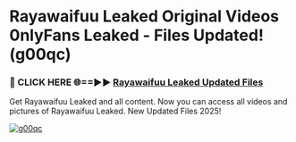 # Rayawaifuu Leaked Original Videos 0nlyFans Leaked - Files Updated! (g00qc)

<h3>🔴 CLICK HERE 🌐==►► <a href="https://tinyurl.com/ehrbuxhb" rel="nofollow">Rayawaifuu Leaked Updated Files</a></h3>

Get Rayawaifuu Leaked and all content. Now you can access all videos and pictures of Rayawaifuu Leaked. New Updated Files 2025!

[![g00qc](https://i.imgur.com/lVYEuWS.gif)](https://tinyurl.com/ehrbuxhb)
